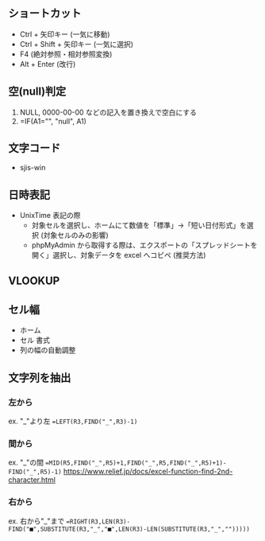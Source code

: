 ## ショートカット
- Ctrl + 矢印キー (一気に移動)
- Ctrl + Shift + 矢印キー (一気に選択)
- F4 (絶対参照・相対参照変換)
- Alt + Enter (改行)

## 空(null)判定
1. NULL, 0000-00-00 などの記入を置き換えで空白にする
2. =IF(A1="", "null", A1)

## 文字コード
- sjis-win

## 日時表記
- UnixTime 表記の際
  - 対象セルを選択し、ホームにて数値を「標準」→「短い日付形式」を選択 (対象セルのみの影響)
  - phpMyAdmin から取得する際は、エクスポートの「スプレッドシートを開く」選択し、対象データを excel へコピペ (推奨方法)

## VLOOKUP

## セル幅
- ホーム
- セル 書式
- 列の幅の自動調整

## 文字列を抽出

### 左から
ex. "_"より左
`=LEFT(R3,FIND("_",R3)-1)`

### 間から
ex. "_"の間
`=MID(R5,FIND("_",R5)+1,FIND("_",R5,FIND("_",R5)+1)-FIND("_",R5)-1)`
https://www.relief.jp/docs/excel-function-find-2nd-character.html

### 右から
ex. 右から"_"まで
`=RIGHT(R3,LEN(R3)-FIND("■",SUBSTITUTE(R3,"_","■",LEN(R3)-LEN(SUBSTITUTE(R3,"_","")))))`
